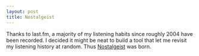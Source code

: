 ```yaml
---
layout: post
title: Nostalgeist
---
```


Thanks to last.fm, a majority of my listening habits since roughly 2004 have been recorded. I decided it might be neat to build a tool that let me revisit my listening history at random. Thus [Nostalgeist](http://www.nostalgeist.com/) was born.